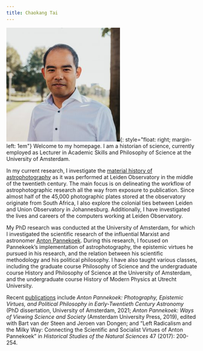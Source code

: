 ```yaml
---
title: Chaokang Tai
---
```

![Profile photo of Chaokang Tai](images/chaokang-300x300.jpg){: style="float: right; margin-left: 1em"}
Welcome to my homepage. I am a historian of science, currently employed as Lecturer in Academic Skills and Philosophy of Science at the University of Amsterdam.

In my current research, I investigate the [material history of astrophotography](astrophotography) as it was performed at Leiden Observatory in the middle of the twentieth century. The main focus is on delineating the workflow of astrophotographic research all the way from exposure to publication. Since almost half of the 45,000 photographic plates stored at the observatory originate from South Africa, I also explore the colonial ties between Leiden and Union Observatory in Johannesburg. Additionally, I have investigated the lives and careers of the computers working at Leiden Observatory. 

My PhD research was conducted at the University of Amsterdam, for which I investigated the scientific research of the influential Marxist and astronomer [Anton Pannekoek](pannekoek). During this research, I focused on Pannekoek’s implementation of astrophotography, the epistemic virtues he pursued in his research, and the relation between his scientific methodology and his political philosophy. I have also taught various classes, including the graduate course Philosophy of Science and the undergraduate course History and Philosophy of Science at the University of Amsterdam, and the undergraduate course History of Modern Physics at Utrecht University.

Recent [publications](publications) include _Anton Pannekoek: Photography, Epistemic Virtues, and Political Philosophy in Early-Twentieth Century Astronomy_ (PhD dissertation, University of Amsterdam, 2021; _Anton Pannekoek: Ways of Viewing Science and Society_ (Amsterdam University Press, 2019), edited with Bart van der Steen and Jeroen van Dongen; and “Left Radicalism and the Milky Way: Connecting the Scientific and Socialist Virtues of Anton Pannekoek” in _Historical Studies of the Natural Sciences_ 47 (2017): 200-254.
